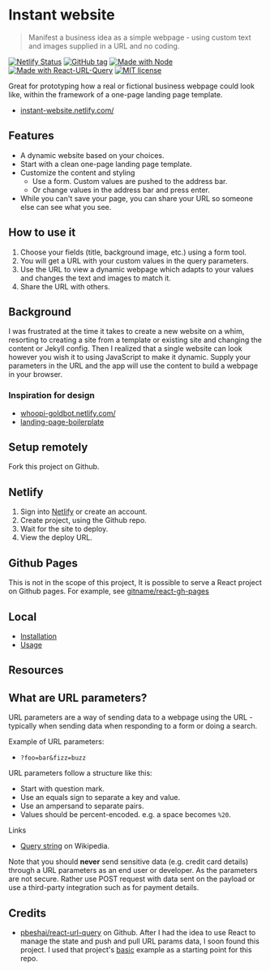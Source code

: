 # Instant website
> Manifest a business idea as a simple webpage - using custom text and images supplied in a URL and no coding.

[![Netlify Status](https://api.netlify.com/api/v1/badges/8f1fc5a5-1b67-4d14-94c6-512c4eacdad7/deploy-status)](https://app.netlify.com/sites/instant-website/deploys)
[![GitHub tag](https://img.shields.io/github/tag/MichaelCurrin/instant-website.svg)](https://GitHub.com/MichaelCurrin/instant-website/tags/)
[![Made with Node](https://img.shields.io/badge/Made%20with-Node-blue.svg)](https://nodejs.org)
[![Made with React-URL-Query](https://img.shields.io/badge/Made%20with-React%20URL%20Query-blue.svg)](https://www.npmjs.com/package/react-url-query)
[![MIT license](https://img.shields.io/badge/License-MIT-blue.svg)](https://github.com/MichaelCurrin/instant-website/blob/master/LICENSE)

Great for prototyping how a real or fictional business webpage could look like, within the framework of a one-page landing page template.

- [instant-website.netlify.com/](https://instant-website.netlify.com/)


## Features


- A dynamic website based on your choices.
- Start with a clean one-page landing page template.
- Customize the content and styling
    - Use a form. Custom values are pushed to the address bar.
    - Or change values in the address bar and press enter.
- While you can't save your page, you can share your URL so someone else can see what you see.


## How to use it

1. Choose your fields (title, background image, etc.) using a form tool.
2. You will get a URL with your custom values in the query parameters.
3. Use the URL to view a dynamic webpage which adapts to your values and changes the text and images to match it.
4. Share the URL with others.


## Background

I was frustrated at the time it takes to create a new website on a whim, resorting to creating a site from a template or existing site and changing the content or Jekyll config. Then I realized that a single website can look however you wish it to using JavaScript to make it dynamic. Supply your parameters in the URL and the app will use the content to build a webpage in your browser.

### Inspiration for design

- [whoopi-goldbot.netlify.com/](https://whoopi-goldbot.netlify.com/)
- [landing-page-boilerplate](https://michaelcurrin.github.io/landing-page-boilerplate/)


## Setup remotely

Fork this project on Github.

## Netlify

1. Sign into [Netlify](https://netlify.com) or create an account.
1. Create project, using the Github repo.
1. Wait for the site to deploy.
1. View the deploy URL.

## Github Pages

This is not in the scope of this project, It is possible to serve a React project on Github pages. For example, see [gitname/react-gh-pages](https://github.com/gitname/react-gh-pages)

## Local

- [Installation](/docs/installation.md)
- [Usage](/docs/usage.md)


## Resources

## What are URL parameters?

URL parameters are a way of sending data to a webpage using the URL - typically when sending data when responding to a form or doing a search.

Example of URL parameters:

- `?foo=bar&fizz=buzz`

URL parameters follow a structure like this:

- Start with question mark.
- Use an equals sign to separate a key and value.
- Use an ampersand to separate pairs.
- Values should be percent-encoded. e.g. a space becomes `%20`.

Links

- [Query string](https://en.wikipedia.org/wiki/Query_string) on Wikipedia.

Note that you should **never** send sensitive data (e.g. credit card details) through a URL parameters as an end user or developer. As the parameters are not secure. Rather use POST request with data sent on the payload or use a third-party integration such as for payment details.

## Credits

- [pbeshai/react-url-query](https://github.com/pbeshai/react-url-query) on Github. After I had the idea to use React to manage the state and push and pull URL params data, I soon found this project. I used that project's  [basic](https://github.com/pbeshai/react-url-query/tree/master/examples/basic) example as a starting point for this repo.
